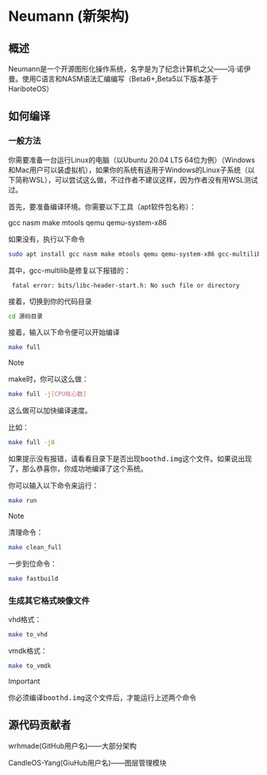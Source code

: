 # Neumann (新架构)

## 概述

Neumann是一个开源图形化操作系统，名字是为了纪念计算机之父——冯·诺伊曼。使用C语言和NASM语法汇编编写（Beta6+,Beta5以下版本基于HariboteOS）

## 如何编译

### 一般方法

你需要准备一台运行Linux的电脑（以Ubuntu 20.04 LTS 64位为例）（Windows和Mac用户可以装虚拟机），如果你的系统有适用于Windows的Linux子系统（以下简称WSL），可以尝试这么做，不过作者不建议这样，因为作者没有用WSL测试过。

首先，要准备编译环境。你需要以下工具（apt软件包名称）：

gcc nasm make mtools qemu qemu-system-x86 

如果没有，执行以下命令

```bash
sudo apt install gcc nasm make mtools qemu qemu-system-x86 gcc-multilib
```

其中，gcc-multilib是修复以下报错的：

```
 fatal error: bits/libc-header-start.h: No such file or directory
```

接着，切换到你的代码目录

```bash
cd 源码目录
```

接着，输入以下命令便可以开始编译

```bash
make full
```

> [!NOTE]
>
> make时，你可以这么做：
>
> ```bash
> make full -j[CPU核心数]
> ```
>
> 这么做可以加快编译速度。
>
> 比如：
>
> ```bash
> make full -j8
> ```

如果提示没有报错，请看看目录下是否出现<kbd>boothd.img</kbd>这个文件。如果说出现了，那么恭喜你，你成功地编译了这个系统。

你可以输入以下命令来运行：

```bash
make run
```

> [!NOTE]
>
> 清理命令：
>
> ```bash
> make clean_full
> ```
>
> 一步到位命令：
>
> ```bash
> make fastbuild
> ```



### 生成其它格式映像文件

vhd格式：

```bash
make to_vhd
```

vmdk格式：

```bash
make to_vmdk
```

> [!IMPORTANT]
>
> 你必须编译<kbd>boothd.img</kbd>这个文件后，才能运行上述两个命令



## 源代码贡献者

wrhmade(GitHub用户名)——大部分架构

CandleOS-Yang(GiuHub用户名)——图层管理模块
